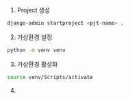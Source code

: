 1. Project 생성
```bash
django-admin startproject <pjt-name> .
```

2. 가상환경 설정
```bash
python -m venv venv
```

3. 가상환경 활성화
```bash
source venv/Scripts/activate
```

4. 